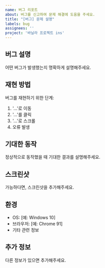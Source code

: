 ```yaml
---
name: 버그 리포트
about: 버그를 신고하여 문제 해결에 도움을 주세요.
title: "[버그] 문제 설명"
labels: bug
assignees: ''
project: '바닐라 프로젝트 ins'
---
```


## 버그 설명
어떤 버그가 발생했는지 명확하게 설명해주세요.

## 재현 방법
버그를 재현하기 위한 단계:
1. '...'로 이동
2. '...'를 클릭
3. '...'로 스크롤
4. 오류 발생

## 기대한 동작
정상적으로 동작했을 때 기대한 결과를 설명해주세요.

## 스크린샷
가능하다면, 스크린샷을 추가해주세요.

## 환경
- OS: [예: Windows 10]
- 브라우저: [예: Chrome 91]
- 기타 관련 정보

## 추가 정보
다른 정보가 있으면 추가해주세요.
